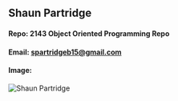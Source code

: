 ## Shaun Partridge
#### Repo: 2143 Object Oriented Programming Repo
#### Email: spartridgeb15@gmail.com
#### Image: 
![Shaun Partridge](![IMG_0230](https://user-images.githubusercontent.com/47838616/72852852-6a457b00-3c75-11ea-9698-b0f754c597b6.JPG))
